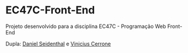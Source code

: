 # EC47C-Front-End
Projeto desenvolvido para a disciplina EC47C - Programação Web Front-End

Dupla: [Daniel Seidenthal](https://github.com/Seidenthal) e [Vinicius Cerrone](https://github.com/Cerronera)
